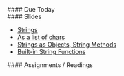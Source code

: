 <article class="due" markdown="block">
#### Due Today


<!--
* Homework
-->

</article>

<article class="slides" markdown="block">
#### Slides


* [Strings](classes/13/strings.html)
* [As a list of chars](classes/13/strings_as_list.html)
* [Strings as Objects, String Methods](classes/16/strings_as_objects.html)
* [Built-in String Functions](classes/16/strings_built_in_functions.html)

<!--
* [Slides](classes/01/intro.html)
-->

</article>

<article class="assignments" markdown="block">
#### Assignments / Readings		


<!--
Readings

* Read {{ site.bookq }} - Chapter 1

Assignments 

1. [questions.py](homework/hw01/questions.py) - 9 points
-->
</article>


